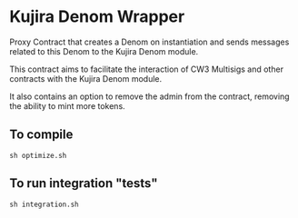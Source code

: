 # Kujira Denom Wrapper
Proxy Contract that creates a Denom on instantiation and sends messages related to this Denom to the Kujira Denom module.

This contract aims to facilitate the interaction of CW3 Multisigs and other contracts with the Kujira Denom module.

It also contains an option to remove the admin from the contract, removing the ability to mint more tokens.


## To compile
`sh optimize.sh`

## To run integration "tests"
`sh integration.sh`